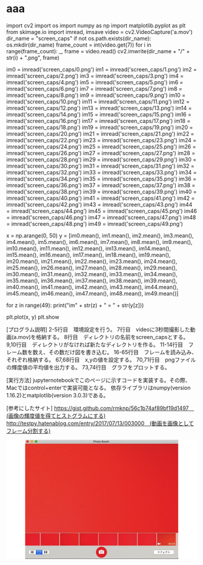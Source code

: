 # aaa
import cv2
import os
import numpy as np
import matplotlib.pyplot as plt
from skimage.io import imread, imsave
video = cv2.VideoCapture('a.mov')
dir_name = "screen_caps"
if not os.path.exists(dir_name):
    os.mkdir(dir_name)
frame_count = int(video.get(7))
for i in range(frame_count):
    _, frame = video.read()
    cv2.imwrite(dir_name + "/" +  str(i) + ".png", frame)

im0 = imread('screen_caps/0.png')
im1 = imread('screen_caps/1.png')
im2 = imread('screen_caps/2.png')
im3 = imread('screen_caps/3.png')
im4 = imread('screen_caps/4.png')
im5 = imread('screen_caps/5.png')
im6 = imread('screen_caps/6.png')
im7 = imread('screen_caps/7.png')
im8 = imread('screen_caps/8.png')
im9 = imread('screen_caps/9.png')
im10 = imread('screen_caps/10.png')
im11 = imread('screen_caps/11.png')
im12 = imread('screen_caps/12.png')
im13 = imread('screen_caps/13.png')
im14 = imread('screen_caps/14.png')
im15 = imread('screen_caps/15.png')
im16 = imread('screen_caps/16.png')
im17 = imread('screen_caps/17.png')
im18 = imread('screen_caps/18.png')
im19 = imread('screen_caps/19.png')
im20 = imread('screen_caps/20.png')
im21 = imread('screen_caps/21.png')
im22 = imread('screen_caps/22.png')
im23 = imread('screen_caps/23.png')
im24 = imread('screen_caps/24.png')
im25 = imread('screen_caps/25.png')
im26 = imread('screen_caps/26.png')
im27 = imread('screen_caps/27.png')
im28 = imread('screen_caps/28.png')
im29 = imread('screen_caps/29.png')
im30 = imread('screen_caps/30.png')
im31 = imread('screen_caps/31.png')
im32 = imread('screen_caps/32.png')
im33 = imread('screen_caps/33.png')
im34 = imread('screen_caps/34.png')
im35 = imread('screen_caps/35.png')
im36 = imread('screen_caps/36.png')
im37 = imread('screen_caps/37.png')
im38 = imread('screen_caps/38.png')
im39 = imread('screen_caps/39.png')
im40 = imread('screen_caps/40.png')
im41 = imread('screen_caps/41.png')
im42 = imread('screen_caps/42.png')
im43 = imread('screen_caps/43.png')
im44 = imread('screen_caps/44.png')
im45 = imread('screen_caps/45.png')
im46 = imread('screen_caps/46.png')
im47 = imread('screen_caps/47.png')
im48 = imread('screen_caps/48.png')
im49 = imread('screen_caps/49.png')

x = np.arange(0, 50)
y = [im0.mean(),  im1.mean(),  im2.mean(),  im3.mean(),  im4.mean(),  im5.mean(),  im6.mean(),  im7.mean(),  im8.mean(),  im9.mean(),  im10.mean(),  im11.mean(),  im12.mean(),  im13.mean(),  im14.mean(),  im15.mean(),  im16.mean(),  im17.mean(),  im18.mean(),  im19.mean(),  im20.mean(),  im21.mean(),  im22.mean(),  im23.mean(),  im24.mean(),  im25.mean(),  im26.mean(),  im27.mean(),  im28.mean(),  im29.mean(),  im30.mean(),  im31.mean(),  im32.mean(),  im33.mean(),  im34.mean(),  im35.mean(),  im36.mean(),  im37.mean(),  im38.mean(),  im39.mean(),  im40.mean(),  im41.mean(),  im42.mean(),  im43.mean(),  im44.mean(),  im45.mean(),  im46.mean(),  im47.mean(),  im48.mean(),  im49.mean()]
    
for z in range(49):
    print("im" + str(z) + " = " + str(y[z]))

plt.plot(x, y)
plt.show

[プログラム説明]
2-5行目　環境設定を行う。
7行目　videoに3秒間撮影した動画(a.mov)を格納する。
8行目　ディレクトリの名前をscreen_capsとする。
9,10行目　ディレクトリがなければ新たなディレクトリを作る。
11-14行目　フレーム数を数え、その数だけ図を書き込む。
16-65行目　フレームを読み込み、それぞれ格納する。
67,68行目　x,yの値を設定する。
70,71行目　pngファイルの輝度値の平均値を出力する。
73,74行目　グラフをプロットする。

[実行方法]
jupyternotebookでこのページに示すコードを実装する。その際、Macではcontrol+enterで実装可能となる。
依存ライブラリはnumpy(version 1.16.2)とmatplotlib(version 3.0.3)である。

[参考にしたサイト]
https://gist.github.com/rmknp/56c1b74af89bf19d1497　(画像の輝度値を得てヒストグラムにする)
http://testpy.hatenablog.com/entry/2017/07/13/003000　(動画を画像としてフレーム分割する)

![dgital.gif](gif1.gif)
